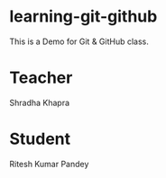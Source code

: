# learning-git-github

This is a Demo for Git &amp; GitHub class.

# Teacher

Shradha Khapra

# Student

Ritesh Kumar Pandey
